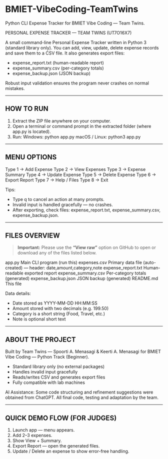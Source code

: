 # BMIET-VibeCoding-TeamTwins
Python CLI Expense Tracker for BMIET Vibe Coding — Team Twins.

PERSONAL EXPENSE TRACKER — TEAM TWINS (UT7O16X7)

A small command-line Personal Expense Tracker written in Python 3 (standard library only).
You can add, view, update, delete expense records and save them to a CSV file. 
It also generates export files:
- expense_report.txt (human-readable report)
- expense_summary.csv (per-category totals)
- expense_backup.json (JSON backup)

Robust input validation ensures the program never crashes on normal mistakes.

------------------------------------------------------------
HOW TO RUN
------------------------------------------------------------
1. Extract the ZIP file anywhere on your computer.
2. Open a terminal or command prompt in the extracted folder (where app.py is located).
3. Run:
   Windows: python app.py
   macOS / Linux: python3 app.py

------------------------------------------------------------
MENU OPTIONS
------------------------------------------------------------
Type 1 → Add Expense
Type 2 → View Expenses
Type 3 → Expense Summary
Type 4 → Update Expense
Type 5 → Delete Expense
Type 6 → Export Report
Type 7 → Help / Files
Type 8 → Exit

Tips:
- Type q to cancel an action at many prompts.
- Invalid input is handled gracefully — no crashes.
- After exporting, check files: expense_report.txt, expense_summary.csv, expense_backup.json.

------------------------------------------------------------
FILES OVERVIEW
------------------------------------------------------------
> **Important:** Please use the **“View raw”** option on GitHub to open or download any of the files listed below.

app.py               Main CLI program (run this)
expenses.csv         Primary data file (auto-created) — header: date,amount,category,note
expense_report.txt   Human-readable exported report
expense_summary.csv  Per-category totals (generated)
expense_backup.json  JSON backup (generated)
README.md            This file

Data details:
- Date stored as YYYY-MM-DD HH:MM:SS
- Amount stored with two decimals (e.g. 199.50)
- Category is a short string (Food, Travel, etc.)
- Note is optional short text

------------------------------------------------------------
ABOUT THE PROJECT
------------------------------------------------------------
Built by Team Twins — Spoorti A. Menasagi & Keerti A. Menasagi 
for BMIET Vibe Coding — Python Track (Beginner).

- Standard library only (no external packages)
- Handles invalid input gracefully
- Reads/writes CSV and generates export files
- Fully compatible with lab machines

AI Assistance: Some code structuring and refinement suggestions were obtained from ChatGPT. 
All final code, testing and adaptation by the team.

------------------------------------------------------------
QUICK DEMO FLOW (FOR JUDGES)
------------------------------------------------------------
1. Launch app — menu appears.
2. Add 2–3 expenses.
3. Show View + Summary.
4. Export Report — open the generated files.
5. Update / Delete an expense to show error-free handling.
